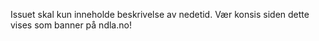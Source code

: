 <!--
start: 2021-02-24T13:00:00.220Z
end: 2021-02-24T14:00:00.220Z
expectedDown: ndla-no, test-ndla
expectedDegraded: ndla-no

-->

Issuet skal kun inneholde beskrivelse av nedetid. Vær konsis siden dette vises som banner på ndla.no!

